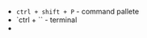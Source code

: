 * `ctrl + shift + P` - command pallete
* `ctrl + \`` - terminal
* 
<!--stackedit_data:
eyJoaXN0b3J5IjpbMTQ2NzkzNjYxMV19
-->